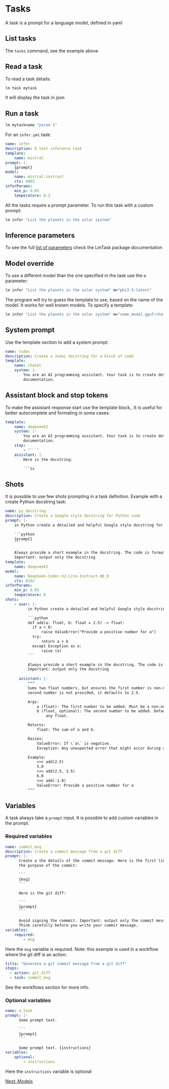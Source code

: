 # Tasks

A task is a prompt for a language model, defined in yaml

## List tasks

The `tasks` command, see the example above

## Read a task

To read a task details:

```bash
lm task mytask
```

It will display the task in json

## Run a task

```bash
lm mytaskname "param 1"
```

For an `infer.yml` task:

```yml
name: infer
description: A test inference task
template: 
    name: mistral
prompt: |-
    {prompt}
model:
    name: mistral:instruct
    ctx: 4092
inferParams:
    min_p: 0.05
    temperature: 0.2
```

All the tasks require a prompt parameter. To run this task with a custom prompt:

```bash
lm infer "List the planets in the solar system"
```

## Inference parameters

To see the full [list of parameters](https://synw.github.io/agent-smith/lm_task/specification) 
check the LmTask package documentation

## Model override

To use a different model than the one specified in the task use
the `m` parameter:

```bash
lm infer "List the planets in the solar system" m="phi3.5:latest"
```

The program will try to guess the template to use, based on the name of
the model. It works for well known models. To specify a template:

```bash
lm infer "List the planets in the solar system" m="some_model.gguf/chatml"
```

## System prompt

Use the template section to add a system prompt:

```yaml
name: tsdoc
description: Create a Jsdoc docstring for a block of code
template: 
    name: chatml
    system: |-
        You are an AI programming assistant. Your task is to create detailled and helpful
        documentation.
```

## Assistant block and stop tokens

To make the assistant response start use the template block,. It is useful for 
better autocomplete and formating in some cases:

```yaml
template: 
    name: deepseek2
    system: |-
        You are an AI programming assistant. Your task is to create detailled and helpful
        documentation.
    stop:
        - "```"
    assistant: |-
        Here is the docstring:

        ```ts
```

## Shots

It is possible to use few shots prompting in a task definition. Example with
a create Python docstring task:

```yaml
name: py_docstring
description: Create a Google style docstring for Python code
prompt: |-
    in Python create a detailed and helpful Google style docstring for this code:

    ```python
    {prompt}
    ```

    Always provide a short example in the docstring. The code is formatted with Black. 
    Important: output only the docstring
template: 
    name: deepseek2
model:
    name: DeepSeek-Coder-V2-Lite-Instruct-Q8_0
    ctx: 8192
inferParams:
    min_p: 0.05
    temperature: 0
shots:
    - user: |-
          in Python create a detailed and helpful Google style docstring for this code:

          ```python
          def add(a: float, b: float = 2.5) -> float:
            if a < 0:
                raise ValueError("Provide a positive number for a")
            try:
                return a + b
            except Exception as e:
                raise (e)
          ```

          Always provide a short example in the docstring. The code is formatted with Black. 
          Important: output only the docstring
          
      assistant: |-
          """
          Sums two float numbers, but ensures the first number is non-negative. If the
          second number is not provided, it defaults to 2.5.

          Args:
              a (float): The first number to be added. Must be a non-negative float.
              b (float, optional): The second number to be added. Defaults to 2.5. Can be
                  any float.

          Returns:
              float: The sum of a and b.

          Raises:
              ValueError: If \`a\` is negative.
              Exception: Any unexpected error that might occur during addition.

          Example:
              >>> add(2.5)
              5.0
              >>> add(2.5, 3.5)
              6.0
              >>> add(-1.0)
              ValueError: Provide a positive number for a
          """
```

## Variables

A task always take a `prompt` input. It is possible to add custom variables in
the prompt. 

### Required variables

```yaml
name: commit_msg
description: Create a commit message from a git diff
prompt: |-
      Create a the details of the commit message. Here is the first line describing
      the purpose of the commit:

      ```
      {msg}
      ```

      Here is the git diff:

      ```
      {prompt}
      ```

      Avoid signing the commmit. Important: output only the commit message, no other comments.
      Think carefully before you write your commit message.
variables:
    required:
        - msg
```

Here the `msg` variable is required. Note: this example is used in a workflow
where the git diff is an action:

```yaml
title: "Generate a git commit message from a git diff"
steps:
  - action: git_diff
  - task: commit_msg
```

See the workflows section for more info.

### Optional variables

```yaml
name: a_task
prompt: |-
      Some prompt text.

      ```
      {prompt}
      ```

      Some prompt text. {instructions}
variables:
    optional:
        - instructions
```

Here the `instructions` variable is optional

<a href="javascript:openLink('/terminal_client/models')">Next: Models</a>